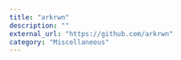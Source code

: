 ```yaml
---
title: "arkrwn"
description: ""
external_url: "https://github.com/arkrwn"
category: "Miscellaneous"
---
```

